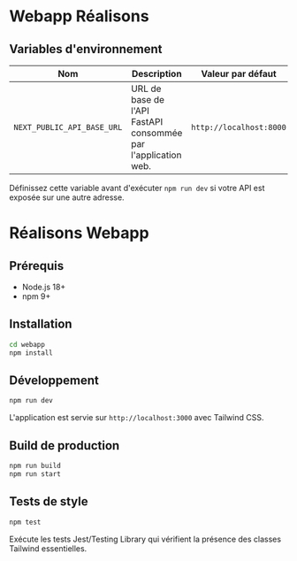 # Webapp Réalisons

## Variables d'environnement

| Nom                        | Description                                                   | Valeur par défaut       |
| -------------------------- | ------------------------------------------------------------- | ----------------------- |
| `NEXT_PUBLIC_API_BASE_URL` | URL de base de l'API FastAPI consommée par l'application web. | `http://localhost:8000` |

Définissez cette variable avant d'exécuter `npm run dev` si votre API est exposée sur une autre adresse.

# Réalisons Webapp

## Prérequis

- Node.js 18+
- npm 9+

## Installation

```bash
cd webapp
npm install
```

## Développement

```bash
npm run dev
```

L'application est servie sur `http://localhost:3000` avec Tailwind CSS.

## Build de production

```bash
npm run build
npm run start
```

## Tests de style

```bash
npm test
```

Exécute les tests Jest/Testing Library qui vérifient la présence des classes Tailwind essentielles.
